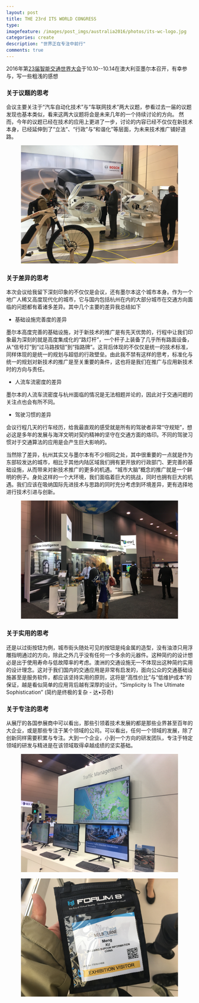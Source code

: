 ```yaml
---
layout: post
title: THE 23rd ITS WORLD CONGRESS
type: 
imagefeature: /images/post_imgs/australia2016/photos/its-wc-logo.jpg
categories: create
description: "世界正在专注中前行"
comments: true
---
```


2016年第[23届智能交通世界大会](http://www.itsworldcongress2016.com/)于10.10--10.14在澳大利亚墨尔本召开，有幸参与，写一些粗浅的感想

### 关于议题的思考

会议主要关注于“汽车自动化技术”与“车联网技术”两大议题，参看过去一届的议题发现也基本类似，看来这两大议题将会是未来几年的一个持续讨论的方向。
然而，今年的议题已经在技术的应用上更进了一步，讨论的内容已经不仅仅在新技术本身，已经延伸到了“立法”、“行政”与“和谐化”等层面，为未来技术推广铺好道路。 

<figure>
	<a href="/images/post_imgs/australia2016/photos/its-wc-01.JPG"><img src="/images/post_imgs/australia2016/photos/its-wc-01.JPG"></a>
</figure>

### 关于差异的思考

本次会议给我留下深刻印象的不仅仅是会议，还有墨尔本这个城市本身。作为一个地广人稀又高度现代化的城市，它与国内包括杭州在内的大部分城市在交通方向面临的问题都有着诸多差异。其中几个主要的差异我总结如下 

* 基础设施完善度的差异 

墨尔本高度完善的基础设施，对于新技术的推广是有先天优势的，行程中让我们印象最为深刻的就是高度集成化的“路灯杆”，一个杆子上装备了几乎所有路面设备，从“信号灯”到“过马路按钮”到“指路牌”。这背后体现的不仅仅是统一的技术标准，同样体现的是统一的规划与超低的行政壁垒。由此我不禁有这样的思考，标准化与统一的规划对新技术的推广是至关重要的条件，这也将是我们在推广与应用新技术时的方向与责任。 

* 人流车流密度的差异 

墨尔本的人流车流密度与杭州面临的情况是无法相题并论的，因此对于交通问题的关注点也会有所不同。 

* 驾驶习惯的差异 

会议行程几天的行车经历，给我最直观的感受就是所有的驾驶者非常“守规矩”，想必这是多年的发展与海洋文明对契约精神的坚守在交通方面的烙印。不同的驾驶习惯对于交通算法的应用是会产生巨大影响的。 

当然除了差异，杭州其实又与墨尔本有不少相同之处，其中很重要的一点就是作为东部较发达的城市，相比于其他内陆区域我们拥有更开放的行政部门、更完善的基础设施，从而带来对新技术推广的更多的机遇。“城市大脑”概念的推广就是一个鲜明的例子。身处这样的一个大环境，我们面临着巨大的挑战，同时也拥有巨大的机遇。我们应该在吸纳国际先进技术与思路的同时充分考虑到环境差异，更有选择地进行技术引进与创新。 

<figure>
	<a href="/images/post_imgs/australia2016/photos/its-wc-02.JPG"><img src="/images/post_imgs/australia2016/photos/its-wc-02.JPG"></a>
</figure>

### 关于实用的思考

还是以过街按钮为例，城市街头随处可见的按钮是纯金属的造型，没有油漆只用浮雕指明通过的方向，除此之外几乎没有任何一个多余的元器件。这种简约的设计想必是出于使用寿命与低故障率的考虑。澳洲的交通设施无一不体现出这种简约实用的设计理念。这对于我们国内的交通应用是非常有启发的，面向公众的交通基础设施甚至是服务软件，都应该坚持实用的原则，这将是“高性价比”与“低维护成本”的保证，越是看似简单的应用背后越有深厚的设计。“Simplicity Is The Ultimate Sophistication” (简约是终极的复杂 - 达•芬奇) 

### 关于专注的思考

从展厅的各国参展商中可以看出，那些引领着技术发展的都是那些业界甚至百年的大企业，或是那些专注于某个领域的公司。可以看出，任何一个领域的发展，除了创新同样需要积累与专注。大到一个企业，小到一个方向的研发团队，专注于特定领域的研发与精进是在该领域取得卓越成绩的坚实基础。 

<figure>
	<a href="/images/post_imgs/australia2016/photos/its-wc-03.JPG"><img src="/images/post_imgs/australia2016/photos/its-wc-03.JPG"></a>
</figure>


<figure>
	<a href="/images/post_imgs/australia2016/photos/its-wc-badge.JPG"><img src="/images/post_imgs/australia2016/photos/its-wc-badge.JPG"></a>
</figure>



